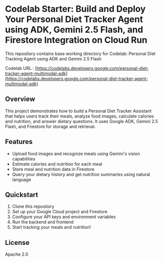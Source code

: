 # Codelab Starter: Build and Deploy Your Personal Diet Tracker Agent using ADK, Gemini 2.5 Flash, and Firestore Integration on Cloud Run

This repository contains base working directory for Codelab: Personal Diet Tracking Agent using ADK and Gemini 2.5 Flash

Codelab URL : [https://codelabs.developers.google.com/personal-diet-tracker-agent-multimodal-adk](https://codelabs.developers.google.com/personal-diet-tracker-agent-multimodal-adk)

## Overview

This project demonstrates how to build a Personal Diet Tracker Assistant that helps users track their meals, analyze food images, calculate calories and nutrition, and answer dietary questions. It uses Google ADK, Gemini 2.5 Flash, and Firestore for storage and retrieval.

## Features
- Upload food images and recognize meals using Gemini's vision capabilities
- Estimate calories and nutrition for each meal
- Store meal and nutrition data in Firestore
- Query your dietary history and get nutrition summaries using natural language

## Quickstart

1. Clone this repository
2. Set up your Google Cloud project and Firestore
3. Configure your API keys and environment variables
4. Run the backend and frontend
5. Start tracking your meals and nutrition!

## License

Apache 2.0
